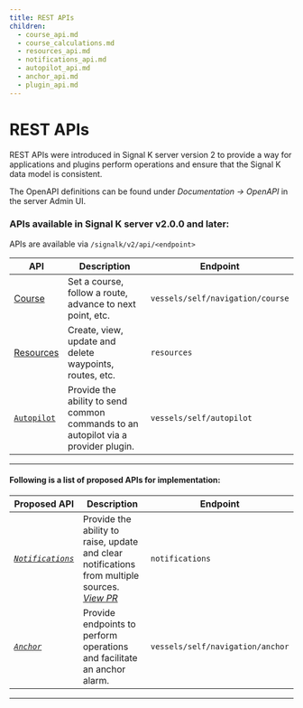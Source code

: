 ```yaml
---
title: REST APIs
children:
  - course_api.md
  - course_calculations.md
  - resources_api.md
  - notifications_api.md
  - autopilot_api.md
  - anchor_api.md
  - plugin_api.md
---
```


# REST APIs

REST APIs were introduced in Signal K server version 2 to provide a way for applications and plugins perform operations and ensure that the Signal K data model is consistent.

The OpenAPI definitions can be found under _Documentation -> OpenAPI_ in the server Admin UI.


### APIs available in Signal K server v2.0.0 and later:

APIs are available via `/signalk/v2/api/<endpoint>`

| API | Description | Endpoint |
|---        |---            |---          |
| [Course](./course_api.md)  | Set a course, follow a route, advance to next point, etc.  | `vessels/self/navigation/course` |
| [Resources](./resources_api.md) | Create, view, update and delete waypoints, routes, etc. | `resources` |
| [`Autopilot`](./autopilot_api.md)  | Provide the ability to send common commands to an autopilot via a provider plugin. | `vessels/self/autopilot` |

---


#### Following is a list of proposed APIs for implementation:


| Proposed API       | Description | Endpoint    |
|---        |---            |---          |
| _[`Notifications`](notifications_api.md)_ | Provide the ability to raise, update and clear notifications from multiple sources. _[View PR](https://github.com/SignalK/signalk-server/pull/1560)_| `notifications` |
| _[`Anchor`](./anchor_api.md)_  | Provide endpoints to perform operations and facilitate an anchor alarm. | `vessels/self/navigation/anchor` |

---
